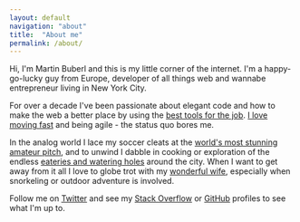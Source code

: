 ```yaml
---
layout: default
navigation: "about"
title:  "About me"
permalink: /about/
---
```


<p class="about"></p>

Hi, I'm Martin Buberl and this is my little corner of the internet. I'm a happy-go-lucky guy from Europe, developer of all things web and wannabe entrepreneur living in New York City.

For over a decade I've been passionate about elegant code and how to make the web a better place by using the [best tools for the job](/resources/). [I love moving fast](/blog/move-fast-and-break-things-but-know-when-its-broken/) and being agile - the status quo bores me.

In the analog world I lace my soccer cleats at the <a target="_blank" href="http://www.brooklynbridgepark.org/activities/soccer">world's most stunning amateur pitch</a>, and to unwind I dabble in cooking or exploration of the endless <a target="_blank" href="https://www.google.com/maps/d/u/0/viewer?mid=z0LjC9OnxbQk.k1owu1D1B2zg">eateries and watering holes</a> around the city. When I want to get away from it all I love to globe trot with my <a target="_blank" href="https://twitter.com/jmcallahan">wonderful wife</a>, especially when snorkeling or outdoor adventure is involved.

Follow me on <a target="_blank" href="https://twitter.com/martinbuberl">Twitter</a> and see my <a target="_blank" href="http://stackoverflow.com/users/135441/martin-buberl">Stack Overflow</a> or <a target="_blank" href="https://github.com/martinbuberl">GitHub</a> profiles to see what I'm up to.